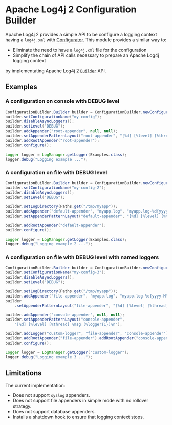 # Apache Log4j 2 Configuration Builder

Apache Log4j 2 provides a simple API to be configure a logging context having a `log4j.xml` with [Configurator][1]. This module provides a similar way to:

* Eliminate the need to have a `log4j.xml` file for the configuration
* Simplify the chain of API calls necessary to prepare an Apache Log4j logging context

by implementating Apache Log4j 2 [`Builder`][2] API.

## Examples

### A configuration on console with DEBUG level

```java
ConfigurationBuilder.Builder builder = ConfigurationBuilder.newConfiguration();
builder.setConfigurationName("my-config");
builder.disableAsyncLoggers();
builder.setLevel("DEBUG");
builder.addAppender("root-appender", null, null);
builder.setAppenderPatternLayout("root-appender", "[%d] [%level] [%thread] %msg%n");
builder.addRootAppender("root-appender");
builder.configure();

Logger logger = LogManager.getLogger(Examples.class);
logger.debug("Logging example ...");
```

### A configuration on file with DEBUG level

```java
ConfigurationBuilder.Builder builder = ConfigurationBuilder.newConfiguration();
builder.setConfigurationName("my-config-2");
builder.disableAsyncLoggers();
builder.setLevel("DEBUG");

builder.setLogDirectory(Paths.get("/tmp/myapp"));
builder.addAppender("default-appender", "myapp.log", "myapp.log-%d{yyyy-MM-dd}");
builder.setAppenderPatternLayout("default-appender", "[%d] [%level] [%thread] %msg%n");

builder.addRootAppender("default-appender");
builder.configure();

Logger logger = LogManager.getLogger(Examples.class);
logger.debug("Logging example 2 ...");
```

### A configuration on file with DEBUG level with named loggers

```java
ConfigurationBuilder.Builder builder = ConfigurationBuilder.newConfiguration();
builder.setConfigurationName("my-config-3");
builder.disableAsyncLoggers();
builder.setLevel("DEBUG");

builder.setLogDirectory(Paths.get("/tmp/myapp"));
builder.addAppender("file-appender", "myapp.log", "myapp.log-%d{yyyy-MM-dd}");
builder
    .setAppenderPatternLayout("file-appender", "[%d] [%level] [%thread] %msg (%logger{1})%n");

builder.addAppender("console-appender", null, null);
builder.setAppenderPatternLayout("console-appender",
    "[%d] [%level] [%thread] %msg (%logger{1})%n");

builder.addLogger("custom-logger", "file-appender", "console-appender");
builder.addRootAppender("file-appender").addRootAppender("console-appender");
builder.configure();

Logger logger = LogManager.getLogger("custom-logger");
logger.debug("Logging example 3 ...");
```

## Limitations

The current implementation:

* Does not support `syslog` appenders.
* Does not support file appenders in simple mode with no rollover strategy.
* Does not support database appenders.
* Installs a shutdown hook to ensure that logging context stops.

[1]: https://logging.apache.org/log4j/2.x/log4j-core/apidocs/org/apache/logging/log4j/core/config/Configurator.html
[2]: https://logging.apache.org/log4j/2.x/log4j-core/apidocs/org/apache/logging/log4j/core/util/Builder.html
